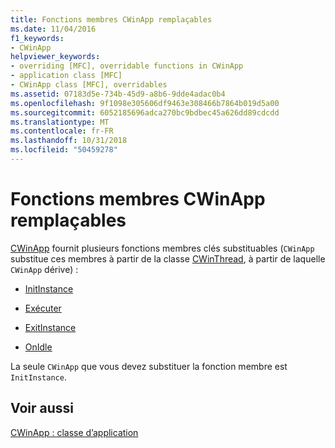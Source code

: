 ```yaml
---
title: Fonctions membres CWinApp remplaçables
ms.date: 11/04/2016
f1_keywords:
- CWinApp
helpviewer_keywords:
- overriding [MFC], overridable functions in CWinApp
- application class [MFC]
- CWinApp class [MFC], overridables
ms.assetid: 07183d5e-734b-45d9-a8b6-9dde4adac0b4
ms.openlocfilehash: 9f1098e305606df9463e308466b7864b019d5a00
ms.sourcegitcommit: 6052185696adca270bc9bdbec45a626dd89cdcdd
ms.translationtype: MT
ms.contentlocale: fr-FR
ms.lasthandoff: 10/31/2018
ms.locfileid: "50459278"
---
```

# <a name="overridable-cwinapp-member-functions"></a>Fonctions membres CWinApp remplaçables

[CWinApp](../mfc/reference/cwinapp-class.md) fournit plusieurs fonctions membres clés substituables (`CWinApp` substitue ces membres à partir de la classe [CWinThread](../mfc/reference/cwinthread-class.md), à partir de laquelle `CWinApp` dérive) :

- [InitInstance](../mfc/initinstance-member-function.md)

- [Exécuter](../mfc/run-member-function.md)

- [ExitInstance](../mfc/exitinstance-member-function.md)

- [OnIdle](../mfc/onidle-member-function.md)

La seule `CWinApp` que vous devez substituer la fonction membre est `InitInstance`.

## <a name="see-also"></a>Voir aussi

[CWinApp : classe d’application](../mfc/cwinapp-the-application-class.md)
